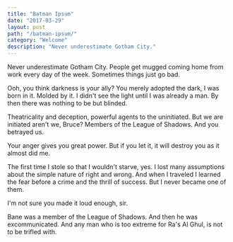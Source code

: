 ```yaml
---
title: "Batman Ipsum"
date: "2017-03-29"
layout: post
path: "/batman-ipsum/"
category: "Welcome"
description: "Never underestimate Gotham City."
---
```


Never underestimate Gotham City. People get mugged coming home from work every day of the week. Sometimes things just go bad.

Ooh, you think darkness is your ally? You merely adopted the dark, I was born in it. Molded by it. I didn't see the light until I was already a man. By then there was nothing to be but blinded.

Theatricality and deception, powerful agents to the uninitiated. But we are initiated aren't we, Bruce? Members of the League of Shadows. And you betrayed us.

Your anger gives you great power. But if you Iet it, it will destroy you as it almost did me.

The first time I stole so that I wouldn't starve, yes. I lost many assumptions about the simple nature of right and wrong. And when I traveled I learned the fear before a crime and the thrill of success. But I never became one of them.

I'm not sure you made it loud enough, sir.

Bane was a member of the League of Shadows. And then he was excommunicated. And any man who is too extreme for Ra's Al Ghul, is not to be trifled with.
